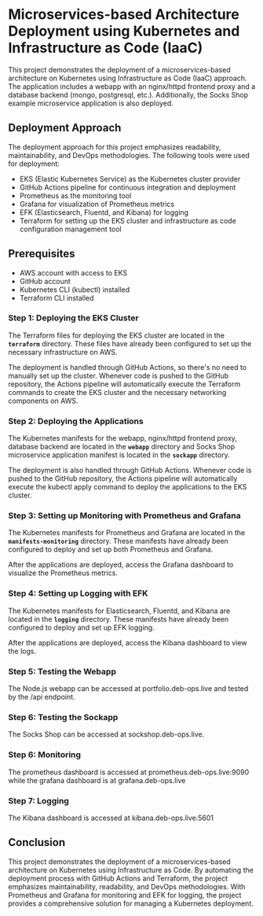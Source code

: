 # Microservices-based Architecture Deployment using Kubernetes and Infrastructure as Code (IaaC)
This project demonstrates the deployment of a microservices-based architecture on Kubernetes using Infrastructure as Code (IaaC) approach. The application includes a webapp with an nginx/httpd frontend proxy and a database backend (mongo, postgresql, etc.). Additionally, the Socks Shop example microservice application is also deployed.

## Deployment Approach
The deployment approach for this project emphasizes readability, maintainability, and DevOps methodologies. The following tools were used for deployment:

- EKS (Elastic Kubernetes Service) as the Kubernetes cluster provider
- GitHub Actions pipeline for continuous integration and deployment
- Prometheus as the monitoring tool
- Grafana for visualization of Prometheus metrics
- EFK (Elasticsearch, Fluentd, and Kibana) for logging
- Terraform for setting up the EKS cluster and infrastructure as code configuration management tool

## Prerequisites
- AWS account with access to EKS
- GitHub account
- Kubernetes CLI (kubectl) installed
- Terraform CLI installed

### Step 1: Deploying the EKS Cluster
The Terraform files for deploying the EKS cluster are located in the **`terraform`** directory. These files have already been configured to set up the necessary infrastructure on AWS.

The deployment is handled through GitHub Actions, so there's no need to manually set up the cluster. Whenever code is pushed to the GitHub repository, the Actions pipeline will automatically execute the Terraform commands to create the EKS cluster and the necessary networking components on AWS.

### Step 2: Deploying the Applications
The Kubernetes manifests for the webapp, nginx/httpd frontend proxy, database backend are located in the **`webapp`** directory and Socks Shop microservice application manifest is located in the **`sockapp`** directory.

The deployment is also handled through GitHub Actions. Whenever code is pushed to the GitHub repository, the Actions pipeline will automatically execute the kubectl apply command to deploy the applications to the EKS cluster.

### Step 3: Setting up Monitoring with Prometheus and Grafana
The Kubernetes manifests for Prometheus and Grafana are located in the **`manifests-monitoring`** directory. These manifests have already been configured to deploy and set up both Prometheus and Grafana.

After the applications are deployed, access the Grafana dashboard to visualize the Prometheus metrics.

### Step 4: Setting up Logging with EFK
The Kubernetes manifests for Elasticsearch, Fluentd, and Kibana are located in the **`logging`** directory. These manifests have already been configured to deploy and set up EFK logging.

After the applications are deployed, access the Kibana dashboard to view the logs.

### Step 5: Testing the Webapp
The Node.js webapp can be accessed at portfolio.deb-ops.live and tested by the /api endpoint.


### Step 6: Testing the Sockapp
The Socks Shop can be accessed at sockshop.deb-ops.live.


### Step 6: Monitoring
The prometheus dashboard is accessed at prometheus.deb-ops.live:9090 while the grafana dashboard is at grafana.deb-ops.live	

### Step 7: Logging
The Kibana dashboard is accessed at kibana.deb-ops.live:5601

## Conclusion
This project demonstrates the deployment of a microservices-based architecture on Kubernetes using Infrastructure as Code. By automating the deployment process with GitHub Actions and Terraform, the project emphasizes maintainability, readability, and DevOps methodologies. With Prometheus and Grafana for monitoring and EFK for logging, the project provides a comprehensive solution for managing a Kubernetes deployment.

